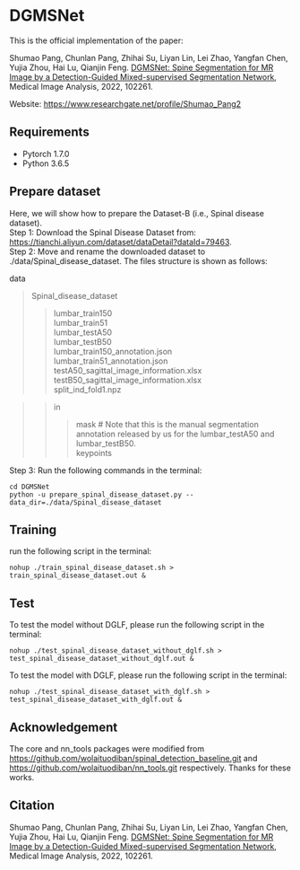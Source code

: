 # DGMSNet
This is the official implementation of the paper:

Shumao Pang, Chunlan Pang, Zhihai Su, Liyan Lin, Lei Zhao, Yangfan Chen, Yujia Zhou, Hai Lu, Qianjin Feng. [DGMSNet: Spine Segmentation for MR Image by a Detection-Guided Mixed-supervised Segmentation Network](https://www.sciencedirect.com/science/article/pii/S1361841521003066), Medical Image Analysis, 2022, 102261.

Website: https://www.researchgate.net/profile/Shumao_Pang2

## Requirements
- Pytorch 1.7.0
- Python 3.6.5
## Prepare dataset
Here, we will show how to prepare the Dataset-B (i.e., Spinal disease dataset).  
Step 1: Download the Spinal Disease Dataset from: <https://tianchi.aliyun.com/dataset/dataDetail?dataId=79463>.  
Step 2: Move and rename the downloaded dataset to ./data/Spinal_disease_dataset. The files structure is shown as follows:

data
> Spinal\_disease\_dataset
>> lumbar\_train150  
>> lumbar\_train51  
>> lumbar\_testA50  
>> lumbar\_testB50  
>> lumbar\_train150\_annotation.json  
>> lumbar\_train51\_annotation.json  
>> testA50\_sagittal\_image\_information.xlsx  
>> testB50\_sagittal\_image\_information.xlsx  
>> split\_ind\_fold1.npz  

>> in  
>>> mask  # Note that this is the manual segmentation annotation released by us for the lumbar\_testA50 and lumbar\_testB50.  
>>> keypoints

Step 3: Run the following commands in the terminal:  

```
cd DGMSNet  
python -u prepare_spinal_disease_dataset.py --data_dir=./data/Spinal_disease_dataset
```
## Training
run the following script in the terminal:

```
nohup ./train_spinal_disease_dataset.sh > train_spinal_disease_dataset.out &
```
## Test
To test the model without DGLF, please run the following script in the terminal:

```
nohup ./test_spinal_disease_dataset_without_dglf.sh > test_spinal_disease_dataset_without_dglf.out &
```

To test the model with DGLF, please run the following script in the terminal:

```
nohup ./test_spinal_disease_dataset_with_dglf.sh > test_spinal_disease_dataset_with_dglf.out &
```

## Acknowledgement
The core and nn_tools packages were modified from <https://github.com/wolaituodiban/spinal_detection_baseline.git> and <https://github.com/wolaituodiban/nn_tools.git> respectively. Thanks for these works.

## Citation
Shumao Pang, Chunlan Pang, Zhihai Su, Liyan Lin, Lei Zhao, Yangfan Chen, Yujia Zhou, Hai Lu, Qianjin Feng. [DGMSNet: Spine Segmentation for MR Image by a Detection-Guided Mixed-supervised Segmentation Network](https://www.sciencedirect.com/science/article/pii/S1361841521003066), Medical Image Analysis, 2022, 102261.
